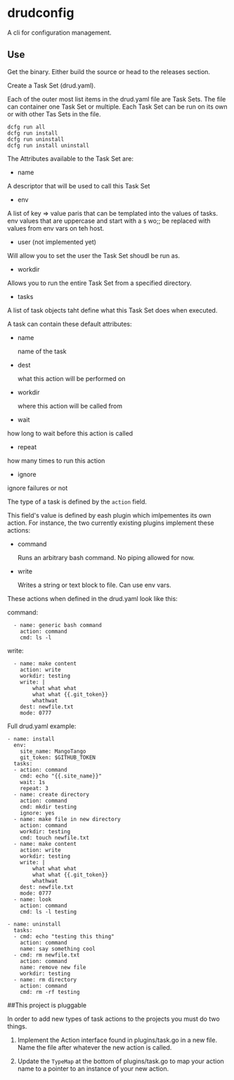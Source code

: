 # drudconfig
A cli for configuration management.

## Use

Get the binary. Either build the source or head to the releases section.

Create a Task Set (drud.yaml).

Each of the outer most list items in the drud.yaml file are Task Sets. The file can container one Task Set or multiple.
Each Task Set can be run on its own or with other Tas Sets in the file.

```
dcfg run all
dcfg run install
dcfg run uninstall
dcfg run install uninstall
```

The Attributes available to the Task Set are:

-	name

   A descriptor that will be used to call this Task Set

-	env

   A list of key => value paris that can be templated into the values of tasks. env values that are uppercase
   and start with a `$` wo;; be replaced with values from env vars on teh host.

-	user (not implemented yet)

   Will allow you to set the user the Task Set shoudl be run as.

-	workdir

   Allows you to run the entire Task Set from a specified directory.

-	tasks

   A list of task objects taht define what this Task Set does when executed.


A task can contain these default attributes:


 -	name  

    name of the task

 -	dest  

    what this action will be performed on

 -	workdir

    where this action will be called from

 -	wait

   how long to wait before this action is called

 -	repeat 

   how many times to run this action

 -	ignore

  ignore failures or not

The type of a task is defined by the `action` field.

This field's value is defined by eash plugin which imlpementes its own action.
For instance, the two currently existing plugins implement these actions:

 - command

   Runs an arbitrary bash command. No piping allowed for now.

 - write

   Writes a string or text block to file. Can use env vars.

These actions when defined in the drud.yaml look like this:

command:

```
  - name: generic bash command
    action: command
    cmd: ls -l
```

write:

```
  - name: make content
    action: write
    workdir: testing
    write: |
        what what what
        what what {{.git_token}}
        whathwat
    dest: newfile.txt
    mode: 0777
```

Full drud.yaml example:

```
- name: install
  env:
    site_name: MangoTango
    git_token: $GITHUB_TOKEN
  tasks:
  - action: command
    cmd: echo "{{.site_name}}"
    wait: 1s
    repeat: 3
  - name: create directory
    action: command
    cmd: mkdir testing
    ignore: yes
  - name: make file in new directory
    action: command
    workdir: testing
    cmd: touch newfile.txt
  - name: make content
    action: write
    workdir: testing
    write: |
        what what what
        what what {{.git_token}}
        whathwat
    dest: newfile.txt
    mode: 0777
  - name: look
    action: command
    cmd: ls -l testing

- name: uninstall
  tasks:
  - cmd: echo "testing this thing"
    action: command
    name: say something cool
  - cmd: rm newfile.txt
    action: command
    name: remove new file
    workdir: testing
  - name: rm directory
    action: command
    cmd: rm -rf testing
```

##This project is pluggable

In order to add new types of task actions to the projects you must do two things.

1. Implement the Action interface found in plugins/task.go in a new file. Name the file after whatever the new action
is called. 

2. Update the `TypeMap` at the bottom of plugins/task.go to map your action name to a pointer to an instance of your new action.

